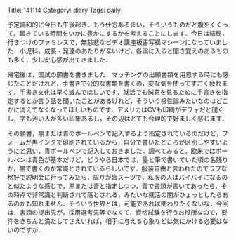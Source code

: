 Title: 141114
Category: diary
Tags: daily

予定調和的に今日も午後起き．もう仕方あるまい，そういうものだと腹をくくって，起きている時間をいかに豊かにするかを考えることにします．今日は結局，行きつけのファミレスで，無慈悲なビデオ講座板書写経マシーンになっていました．小児科，成長・発達のあたりが辛いけど，各論に入ると聞き覚えのあるものも多く，少し安心感が出てきました．

帰宅後は，国試の願書を書きました．マッチングの出願書類を用意する時にも感じたことだけれど，手書きで公的な書類を書くの，変な気を使ってすごく疲れます．手書き文化は早く滅んでほしいです．就活でも誠意を見るために手書きを指定するとか言う話を聞いたことがあるけれど，そういう根性論みたいなのはどこかに消えてなくなってほしいものです．アメリカはCVも印刷がデフォだと聞くし，字も汚い人が多い印象あるし，その辺はとても合理的で好ましく感じます．

その願書，黒または青のボールペンで記入するよう指定されているのだけど，フォームが黒インクで印刷されているから，自分で書いたところが区別しやすいようにと思い，青ボールペンで記入しておきました．調べてみると，欧米ではボールペンは青色が基本だけど，どうやら日本では，墨と筆で書いていた頃の名残りか，黒で書くのが常識とされているらしいです．服装自由と言われたのでラフな格好で説明会に行ってみたら，周りが皆スーツで，私服の人はバイバイになるのと似たような感じで，黒または青と指定しつつ，青で書類が書いてあったら，その時点で非常識と判断されて落とされる，みたいな就活の闇がひょっとしたらあるのかも知れません．そういう世界とは，可能であれば関わりたくないな．今回は，書類の提出先が，採用選考先等でなくて，資格試験を行うお役所なので，要件をきちんと満たしてさえいれば，相手に与える心象などは気にかける必要はないのですが．
